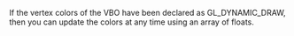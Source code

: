 If the vertex colors of the VBO have been declared as GL_DYNAMIC_DRAW, then you can update the colors at any time using an array of floats.
